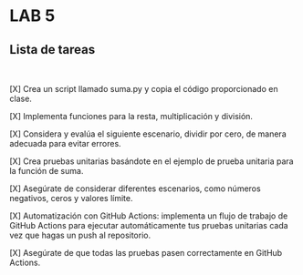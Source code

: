 # LAB 5

## Lista de tareas

<br>

[X] Crea un script llamado suma.py y copia el código proporcionado en clase.

[X] Implementa funciones para la resta, multiplicación y división.

[X] Considera y evalúa el siguiente escenario, dividir por cero, de manera adecuada para evitar errores.

[X] Crea pruebas unitarias basándote en el ejemplo de prueba unitaria para la función de suma.

[X] Asegúrate de considerar diferentes escenarios, como números negativos, ceros y valores límite.

[X] Automatización con GitHub Actions: implementa un flujo de trabajo de GitHub Actions para ejecutar automáticamente tus pruebas unitarias cada vez que hagas un push al repositorio.

[X] Asegúrate de que todas las pruebas pasen correctamente en GitHub Actions.